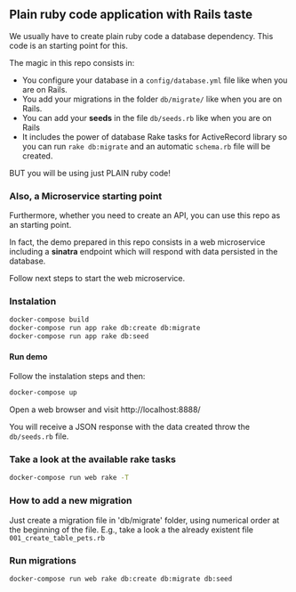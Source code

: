## Plain ruby code application with Rails taste

We usually have to create plain ruby code a database dependency. This code is an starting point for this.

The magic in this repo consists in:

* You configure your database in a `config/database.yml` file like when you are on Rails.
* You add your migrations in the folder `db/migrate/` like when you are on Rails.
* You can add your __seeds__ in the file `db/seeds.rb` like when you are on Rails
* It includes the power of database Rake tasks for ActiveRecord library so you can run `rake db:migrate` and an automatic `schema.rb` file will be created.

BUT you will be using just PLAIN ruby code!

### Also, a Microservice starting point

Furthermore, whether you need to create an API, you can use this repo as an starting point.

In fact, the demo prepared in this repo consists in a web microservice including a __sinatra__ endpoint which will respond with data persisted in the database.

Follow next steps to start the web microservice.

### Instalation

```sh
docker-compose build
docker-compose run app rake db:create db:migrate
docker-compose run app rake db:seed
```

#### Run demo

Follow the instalation steps and then:

```sh
docker-compose up
```

Open a web browser and visit http://localhost:8888/

You will receive a JSON response with the data created throw the `db/seeds.rb` file.

### Take a look at the available rake tasks

```sh
docker-compose run web rake -T
```

### How to add a new migration

Just create a migration file in 'db/migrate' folder, using numerical order at the beginning of the file. E.g., take a look a the already existent file `001_create_table_pets.rb`

### Run migrations

```sh
docker-compose run web rake db:create db:migrate db:seed
```